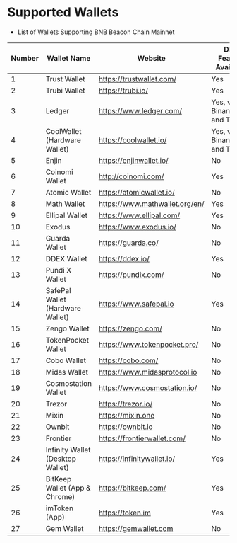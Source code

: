 # Supported Wallets

* List of Wallets Supporting BNB Beacon Chain Mainnet

| Number | Wallet Name                                            | Website                          |DEX Feature Available|Testnet Support|WalletConnect Support|
| ------ | ------------------------------------------------------ | -------------------------------- |-----| -----|-----|
| 1      | Trust Wallet                  | <https://trustwallet.com/>       |Yes  | Yes|Yes|
| 2      | Trubi Wallet                  | <https://trubi.io/>              |Yes| No|Yes|
| 3      | Ledger          | <https://www.ledger.com/>        |Yes, via Binance.org and Trubi|Yes, via Binance.org and Trubi|Yes, via Binance.org and Trubi|Yes, via Binance.org and Trubi|
| 4      | CoolWallet (Hardware Wallet) | <https://coolwallet.io/>         |Yes, via Binance.org and Trubi|Yes, via Binance.org and Trubi|Yes, via Binance.org and Trubi|Yes, via Binance.org and Trubi|
| 5      | Enjin                             | <https://enjinwallet.io/>        |No|No|No|
| 6      | Coinomi Wallet            | <http://coinomi.com/>            |Yes|No| Yes|
| 7      | Atomic Wallet           | <https://atomicwallet.io/>       |No|No| Yes|
| 8     | Math Wallet               | <https://www.mathwallet.org/en/> |Yes|No| Yes|
| 9     | Ellipal Wallet           | <https://www.ellipal.com/>       |Yes|No|  No|
| 10     | Exodus            | <https://www.exodus.io/>         |No|No|  No|
| 11     | Guarda Wallet                   | <https://guarda.co/>             |No|No|  No|
| 12     | DDEX Wallet                   | <https://ddex.io/>               |Yes|No|  No|
| 13     | Pundi X Wallet           | <https://pundix.com/>            |No|No|  No|
| 14     | SafePal Wallet (Hardware Wallet) | <https://www.safepal.io>         |Yes|No| Yes|
| 15     | Zengo Wallet                      | <https://zengo.com/>             |No|No|  No|
| 16     | TokenPocket Wallet          | <https://www.tokenpocket.pro/>   |No|No| Yes|
| 17     | Cobo Wallet                   | <https://cobo.com/>              |No|No| Yes|
| 18     | Midas Wallet               | <https://www.midasprotocol.io>   |No|No|  No|
| 19     | Cosmostation Wallet         | <https://www.cosmostation.io/>   |No|No|  No|
| 20     | Trezor         | <https://trezor.io/>             |No|No| Yes|
| 21     | Mixin          | <https://mixin.one>              |No|No|  No|
| 22     | Ownbit         | <https://ownbit.io>              |No|No|  No|
| 23     | Frontier       | <https://frontierwallet.com/>    |No|Yes|  No|
| 24     | Infinity Wallet (Desktop Wallet) | <https://infinitywallet.io/>     |Yes  | No|Yes|
| 25     | BitKeep Wallet (App & Chrome)    | <https://bitkeep.com/> |Yes|No| Yes|
| 26     | imToken (App)  | <https://token.im> |Yes|Yes| Yes|
| 27     | Gem Wallet  | <https://gemwallet.com> |No|No| Yes|
